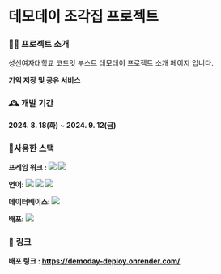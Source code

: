 # 데모데이 조각집 프로젝트 

### 👨‍💻 프로젝트 소개

성신여자대학교 코드잇 부스트 데모데이 프로젝트 소개 페이지 입니다.

**기억 저장 및 공유 서비스**




### 🕰️ 개발 기간
**2024. 8. 18(화) ~ 2024. 9. 12(금)**


### 🔧사용한 스택


**프레임 워크 : <img src="https://img.shields.io/badge/Node.js-339933?style=for-the-badge&logo=Node.js&logoColor=white">
<img src="https://img.shields.io/badge/React-61DAFB?style=for-the-badge&logo=React&logoColor=white">** 


**언어: <img src="https://img.shields.io/badge/JavaScript-F7DF1E?style=for-the-badge&logo=JavaScript&logoColor=white"> <img src="https://img.shields.io/badge/HTML5-E34F26?style=for-the-badge&logo=HTML5&logoColor=white"> <img src="https://img.shields.io/badge/CSS3-1572B6?style=for-the-badge&logo=CSS3&logoColor=white">** 


**데이터베이스: <img src="https://img.shields.io/badge/Postgresql-4169E1?style=flat-square&logo=Postgresql&logoColor=white"/>**


**배포: <img src="https://img.shields.io/badge/render-000000?style=flat-square&logo=render&logoColor=white"/>**


### 🔗 링크

**배포 링크 : https://demoday-deploy.onrender.com/**

